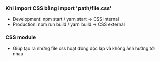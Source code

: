 ### Khi import CSS bằng import 'path/file.css'
- Development: npm start / yarn start -> CSS internal
- Production: npm run build / yarn build -> CSS external

### CSS module
- Giúp tạo ra những file css hoạt động độc lập và không ảnh hưởng tới nhau